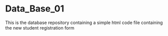 # Data_Base_01
This is the database repository containing a simple html code file containing the new student registration form
